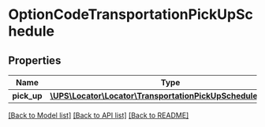 # OptionCodeTransportationPickUpSchedule

## Properties
Name | Type | Description | Notes
------------ | ------------- | ------------- | -------------
**pick_up** | [**\UPS\Locator\Locator\TransportationPickUpSchedulePickUp[]**](TransportationPickUpSchedulePickUp.md) |  | 

[[Back to Model list]](../../README.md#documentation-for-models) [[Back to API list]](../../README.md#documentation-for-api-endpoints) [[Back to README]](../../README.md)

